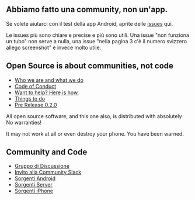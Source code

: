 
## Abbiamo fatto una community, non un'app.

Se volete aiutarci con il test della app Android, aprite delle [issues](https://github.com/noiapp/noi-app-android/issues) qui.

Le issues più sono chiare e precise e più sono utili. Una issue "non funziona un tubo" non serve a nulla, una issue "nella pagina 3 c'è il numero svizzero allego screenshot" è invece molto utile.


## Open Source is about communities, not code

- [Who we are and what we do](about.md)
- [Code of Conduct](conduct.md)
- [Want to help? Here is how.](helpus.md)
- [Things to do](https://github.com/noiapp/project)
- [Pre Release 0.2.0](https://github.com/noiapp/noi-app-android/releases/tag/0.2.0) 


All open source software, and this one also, is distributed with absolutely No warranties! 

It may not work at all or even destroy your phone. You have been warned.

## Community and Code

- [Gruppo di Discussione](https://groups.google.com/forum/#!forum/noiapp)
- [Invito alla Community Slack](https://join.slack.com/t/noiapp/shared_invite/zt-dzdakd34-KvCn3HMlebqTH4ewlGamhg)
- [Sorgenti Android](https://github.com/noiapp/noi-app-android)
- [Sorgenti Server](https://github.com/noiapp/noiapp-backend)
- [Sorgenti iPhone](https://github.com/noiapp/noi-app-ios)

